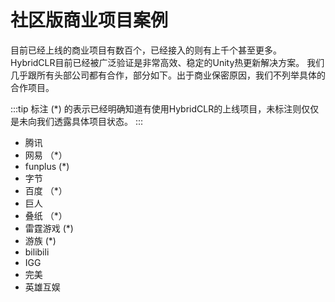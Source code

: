 # 社区版商业项目案例

目前已经上线的商业项目有数百个，已经接入的则有上千个甚至更多。HybridCLR目前已经被广泛验证是非常高效、稳定的Unity热更新解决方案。
我们几乎跟所有头部公司都有合作，部分如下。出于商业保密原因，我们不列举具体的合作项目。

:::tip
标注 (*) 的表示已经明确知道有使用HybridCLR的上线项目，未标注则仅仅是未向我们透露具体项目状态。
:::

- 腾讯
- 网易 （*）
- funplus (*)
- 字节
- 百度 （*）
- 巨人
- 叠纸 （*）
- 雷霆游戏 (*)
- 游族 (*)
- bilibili
- IGG
- 完美
- 英雄互娱


